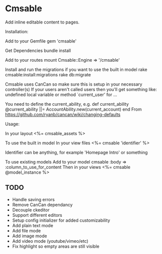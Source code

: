 # Cmsable

Add inline editable content to pages.

Installation:

Add to your Gemfile
  gem 'cmsable'

Get Dependencies
  bundle install

Add to your routes
  mount Cmsable::Engine => '/cmsable'

Install and run the migrations if you want to use the built in model
  rake cmsable:install:migrations
  rake db:migrate

Cmsable uses CanCan so make sure this is setup in your necessary controller(s)
If your users aren't called users then you'll get something like:
  undefined local variable or method `current_user' for ...

You need to define the current_ability, e.g.
  def current_ability
    @current_ability ||= AccountAbility.new(current_account)
  end
From https://github.com/ryanb/cancan/wiki/changing-defaults

Usage:

In your layout
  <%= cmsable_assets %>

To use the built in model
  In your view files
    <%= cmsable 'identifier' %>

Identifier can be anything, for example 'Homepage Intro' or something

To use existing models
  Add to your model
    cmsable :body => :column_to_use_for_content
  Then in your views
    <%= cmsable @model_instance %>

## TODO
  - Handle saving errors
  - Remove CanCan dependancy
  - Decouple ckeditor
  - Support different editors
  - Setup config initializer for added customizability
  - Add plain text mode
  - Add file mode
  - Add image mode
  - Add video mode (youtube/vimeo/etc)
  - Fix highlight so empty areas are still visible

